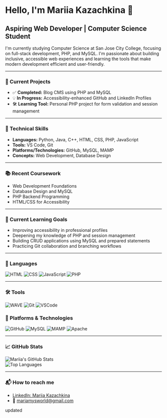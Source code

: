 
# Hello, I'm Mariia Kazachkina 👋  
## Aspiring Web Developer | Computer Science Student

I'm currently studying Computer Science at San Jose City College, focusing on full-stack development, PHP, and MySQL. I'm passionate about building inclusive, accessible web experiences and learning the tools that make modern development efficient and user-friendly.

---

### 🚀 Current Projects
- ✅ **Completed:** Blog CMS using PHP and MySQL
- 💡 **In Progress:** Accessibility-enhanced GitHub and LinkedIn Profiles
- 🛠️ **Learning Tool:** Personal PHP project for form validation and session management

---

### 🧠 Technical Skills
- **Languages:** Python, Java, C++, HTML, CSS, PHP, JavaScript  
- **Tools:** VS Code, Git  
- **Platforms/Technologies:** GitHub, MySQL, MAMP  
- **Concepts:** Web Development, Database Design

---

### 📚 Recent Coursework
- Web Development Foundations
- Database Design and MySQL
- PHP Backend Programming
- HTML/CSS for Accessibility

---

### 🎯 Current Learning Goals
- Improving accessibility in professional profiles
- Deepening my knowledge of PHP and session management
- Building CRUD applications using MySQL and prepared statements
- Practicing Git collaboration and branching workflows

---

### 🧠 Languages
![HTML](https://img.shields.io/badge/HTML-5-orange)
![CSS](https://img.shields.io/badge/CSS-3-blue)
![JavaScript](https://img.shields.io/badge/JavaScript-Yellow)
![PHP](https://img.shields.io/badge/PHP-777bb4)

---

### 🛠️ Tools  
![WAVE](https://img.shields.io/badge/WAVE_Accessibility_Tool-green)
![Git](https://img.shields.io/badge/Tool-Git-F05032)
![VSCode](https://img.shields.io/badge/Editor-VSCode-007ACC)

### 💾 Platforms & Technologies
![GitHub](https://img.shields.io/badge/GitHub-100000?logo=github&logoColor=white)
![MySQL](https://img.shields.io/badge/MySQL-005C84)
![MAMP](https://img.shields.io/badge/MAMP-Localhost-brightgreen)
![Apache](https://img.shields.io/badge/Apache_Web_Server-red)

---

### 📈 GitHub Stats  
![Mariia's GitHub Stats](https://github-readme-stats.vercel.app/api?username=mysterita&show_icons=true&theme=default)  
![Top Languages](https://github-readme-stats.vercel.app/api/top-langs/?username=mysterita&layout=compact)

---

### 📬 How to reach me  
- [LinkedIn: Mariia Kazachkina](https://www.linkedin.com/in/mariia-kazachkina/)  
- 📧 mariamysworld@gmail.com  


updated
